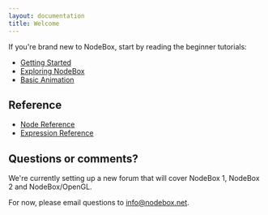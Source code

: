 ```yaml
---
layout: documentation
title: Welcome
---
```

If you're brand new to NodeBox, start by reading the beginner tutorials:

* [Getting Started](tutorial/getting-started.html)
* [Exploring NodeBox](tutorial/exploring.html)
* [Basic Animation](tutorial/animation.html)

Reference
---------

* [Node Reference](nodes/)
* [Expression Reference](expressions/)

Questions or comments?
----------------------
We're currently setting up a new forum that will cover NodeBox 1, NodeBox 2 and NodeBox/OpenGL.

For now, please email questions to <info@nodebox.net>.

